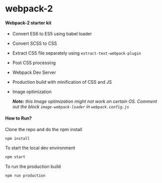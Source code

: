 # webpack-2

#### Webpack-2 starter kit 

* Convert ES6 to ES5 using babel loader
* Convert SCSS to CSS
* Extract CSS file separately using `extract-text-webpack-plugin`
* Post CSS processing
* Webpack Dev Server
* Production build with minification of CSS and JS
* Image optimization

    _**Note:** this Image optimization might not work on certain OS. Comment out the block `image-webpack-loader` in `webpack.config.js`_

#### How to Run?
Clone the repo and do the npm install 
```sh
npm install
```

To start the local dev environment
```sh
npm start
```

To run the production build
```sh
npm run production
```